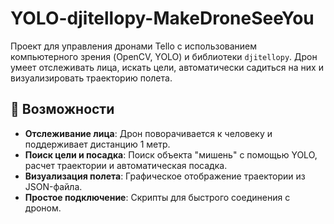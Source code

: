 # YOLO-djitellopy-MakeDroneSeeYou

Проект для управления дронами Tello с использованием компьютерного зрения (OpenCV, YOLO) и библиотеки `djitellopy`. Дрон умеет отслеживать лица, искать цели, автоматически садиться на них и визуализировать траекторию полета.

## 🚀 Возможности
- **Отслеживание лица**: Дрон поворачивается к человеку и поддерживает дистанцию 1 метр.
- **Поиск цели и посадка**: Поиск объекта "мишень" с помощью YOLO, расчет траектории и автоматическая посадка.
- **Визуализация полета**: Графическое отображение траектории из JSON-файла.
- **Простое подключение**: Скрипты для быстрого соединения с дроном.
